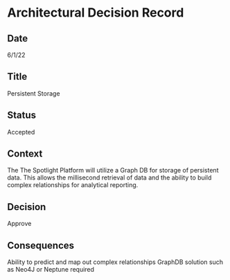 # Architectural Decision Record
## Date
6/1/22 

## Title
Persistent Storage

## Status
Accepted

## Context 
The The Spotlight Platform will utilize a Graph DB for storage of  persistent data. This allows the millisecond retrieval of data and the ability to build complex relationships for analytical reporting.

## Decision
Approve

## Consequences
Ability to predict and map out complex relationships
GraphDB solution such as Neo4J or Neptune required

